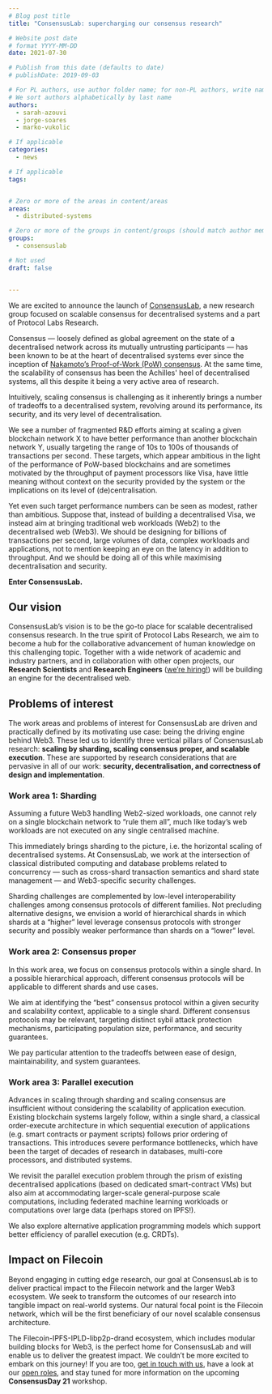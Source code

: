 ```yaml
---
# Blog post title
title: "ConsensusLab: supercharging our consensus research"

# Website post date
# format YYYY-MM-DD
date: 2021-07-30

# Publish from this date (defaults to date)
# publishDate: 2019-09-03

# For PL authors, use author folder name; for non-PL authors, write name as in paper within ""
# We sort authors alphabetically by last name
authors:
  - sarah-azouvi
  - jorge-soares
  - marko-vukolic

# If applicable
categories:
  - news

# If applicable
tags:


# Zero or more of the areas in content/areas
areas:
  - distributed-systems

# Zero or more of the groups in content/groups (should match author membership)
groups:
  - consensuslab

# Not used
draft: false


---
```


We are excited to announce the launch of [ConsensusLab](/groups/consensuslab/), a new research group focused on scalable consensus for decentralised systems and a part of Protocol Labs Research.

Consensus — loosely defined as global agreement on the state of a decentralised network across its mutually untrusting participants — has been known to be at the heart of decentralised systems ever since the inception of [Nakamoto’s Proof-of-Work (PoW) consensus](https://bitcoin.org/bitcoin.pdf). At the same time, the scalability of consensus has been the Achilles' heel of decentralised systems, all this despite it being a very active area of research.

Intuitively, scaling consensus is challenging as it inherently brings a number of tradeoffs to a decentralised system, revolving around its performance, its security, and its very level of decentralisation.

We see a number of fragmented R&D efforts aiming at scaling a given blockchain network X to have better performance than another blockchain network Y, usually targeting the range of  10s to 100s of thousands of transactions per second. These targets, which appear ambitious in the light of the performance of PoW-based blockchains and are sometimes motivated by the throughput of payment processors like Visa, have little meaning without context on the security provided by the system or the implications on its level of (de)centralisation.

Yet even such target performance numbers can be seen as modest, rather than ambitious. Suppose that, instead of building a decentralised Visa, we instead aim at bringing traditional web workloads (Web2) to the decentralised web (Web3). We should be designing for billions of transactions per second, large volumes of data, complex workloads and applications, not to mention keeping an eye on the latency in addition to throughput. And we should be doing all of this while maximising decentralisation and security.

**Enter ConsensusLab.**


## Our vision

ConsensusLab’s vision is to be the go-to place for scalable decentralised consensus research. In the true spirit of Protocol Labs Research, we aim to become a hub for the collaborative advancement of human knowledge on this challenging topic. Together with a wide network of academic and industry partners, and in collaboration with other open projects, our **Research Scientists** and **Research Engineers** ([we’re hiring!](https://jobs.lever.co/protocol?team=Research%20Development)) will be building an engine for the decentralised web.


## Problems of interest

The work areas and problems of interest for ConsensusLab are driven and practically defined by its motivating use case: being the driving engine behind Web3. These led us to identify three vertical pillars of ConsensusLab research: **scaling by sharding, scaling consensus proper, and scalable execution**. These are supported by research considerations that are pervasive in all of our work: **security, decentralisation, and correctness of design and implementation**.


### Work area 1: Sharding

Assuming a future Web3 handling Web2-sized workloads, one cannot rely on a single blockchain network to “rule them all”, much like today’s web workloads are not executed on any single centralised machine.

This immediately brings sharding to the picture, i.e. the horizontal scaling of decentralised systems. At ConsensusLab, we work at the intersection of classical distributed computing and database problems related to concurrency — such as cross-shard transaction semantics and shard state management — and Web3-specific security challenges.

Sharding challenges are complemented by low-level interoperability challenges among consensus protocols of different families. Not precluding alternative designs, we envision a world of hierarchical shards in which shards at a “higher” level leverage consensus protocols with stronger security and possibly weaker performance than shards on a “lower” level.  


### Work area 2: Consensus proper

In this work area, we focus on consensus protocols within a single shard. In a possible hierarchical approach, different consensus protocols will be applicable to different shards and use cases.

We aim at identifying the “best” consensus protocol within a given security and scalability context, applicable to a single shard. Different consensus protocols may be relevant, targeting distinct sybil attack protection mechanisms, participating population size, performance, and security guarantees.

We pay particular attention to the tradeoffs between ease of design, maintainability, and system guarantees.


### Work area 3: Parallel execution

Advances in scaling through sharding and scaling consensus are insufficient without considering the scalability of application execution. Existing blockchain systems largely follow, within a single shard, a classical order-execute architecture in which sequential execution of applications (e.g. smart contracts or payment scripts) follows prior ordering of transactions. This introduces severe performance bottlenecks, which have been the target of decades of research in databases, multi-core processors, and distributed systems.

We revisit the parallel execution problem through the prism of existing decentralised applications (based on dedicated smart-contract VMs) but also aim at accommodating larger-scale general-purpose scale computations, including federated machine learning workloads or computations over large data (perhaps stored on IPFS!).

We also explore alternative application programming models which support better efficiency of parallel execution (e.g. CRDTs).


## Impact on Filecoin

Beyond engaging in cutting edge research, our goal at ConsensusLab is to deliver practical impact to the Filecoin network and the larger Web3 ecosystem. We seek to transform the outcomes of our research into tangible impact on real-world systems. Our natural focal point is the Filecoin network, which will be the first beneficiary of our novel scalable consensus architecture.

The Filecoin-IPFS-IPLD-libp2p-drand ecosystem, which includes modular building blocks for Web3, is the perfect home for ConsensusLab and will enable us to deliver the greatest impact. We couldn’t be more excited to embark on this journey! If you are too, [get in touch with us](mailto:research@protocol.ai), have a look at our [open roles](https://jobs.lever.co/protocol?team=Research%20Development), and stay tuned for more information on the upcoming **ConsensusDay 21** workshop.
